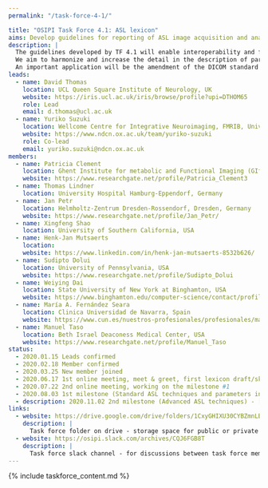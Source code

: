 ```yaml
---
permalink: "/task-force-4-1/"

title: "OSIPI Task Force 4.1: ASL lexicon"
aims: Develop guidelines for reporting of ASL image acquisition and analysis
description: |
  The guidelines developed by TF 4.1 will enable interoperability and facilitate the comparison of results produced by different ASL analysis tools, studies or sites. 
  We aim to harmonize and increase the detail in the description of parameters and configurations, enable encoding of the complete perfusion imaging workflow, and pave the way for consensus building. 
  An important application will be the amendment of the DICOM standard for ASL perfusion parametric maps, as well as BIDS extensions, and development of demonstrations and use cases. 
leads:
  - name: David Thomas 
    location: UCL Queen Square Institute of Neurology, UK
    website: https://iris.ucl.ac.uk/iris/browse/profile?upi=DTHOM65
    role: Lead
    email: d.thomas@ucl.ac.uk 
  - name: Yuriko Suzuki
    location: Wellcome Centre for Integrative Neuroimaging, FMRIB, University of Oxford, UK
    website: https://www.ndcn.ox.ac.uk/team/yuriko-suzuki
    role: Co-lead
    email: yuriko.suzuki@ndcn.ox.ac.uk
members:
  - name: Patricia Clement
    location: Ghent Institute for metabolic and Functional Imaging (GIfMI), Belgium
    website: https://www.researchgate.net/profile/Patricia_Clement3
  - name: Thomas Lindner
    location: University Hospital Hamburg-Eppendorf, Germany
  - name: Jan Petr
    location: Helmholtz-Zentrum Dresden-Rossendorf, Dresden, Germany
    website: https://www.researchgate.net/profile/Jan_Petr/
  - name: Xingfeng Shao
    location: University of Southern California, USA
  - name: Henk-Jan Mutsaerts
    location: 
    website: https://www.linkedin.com/in/henk-jan-mutsaerts-8532b626/
  - name: Sudipto Dolui
    location: University of Pennsylvania, USA
    website: https://www.researchgate.net/profile/Sudipto_Dolui
  - name: Weiying Dai
    location: State University of New York at Binghamton, USA 
    website: https://www.binghamton.edu/computer-science/contact/profile.html?id=wdai 
  - name: María A. Fernández Seara
    location: Clinica Universidad de Navarra, Spain
    website: https://www.cun.es/nuestros-profesionales/profesionales/maria-fernandez-seara
  - name: Manuel Taso
    location: Beth Israel Deaconess Medical Center, USA
    website: https://www.researchgate.net/profile/Manuel_Taso
status:
  - 2020.01.15 Leads confirmed
  - 2020.02.18 Member confirmed
  - 2020.03.25 New member joined
  - 2020.06.17 1st online meeting, meet & greet, first lexicon draft/sketch created
  - 2020.07.22 2nd online meeting, working on the milestone #1
  - 2020.08.03 1st milestone (Standard ASL techniques and parameters in brain perfusion imaging) - [achieved](https://docs.google.com/document/d/1vj0Tp4yur4dpJntF90yy2bOBUx33FG-w/edit)
  - description: 2020.11.02 2nd milestone (Advanced ASL techniques) - [achieved](https://docs.google.com/document/d/1XkNorUSN0-S5rXkz6NtcfgWedyxfOnHs/edit?rtpof=true)
links:
  - website: https://drive.google.com/drive/folders/1CxyGHIXU30CYBZmnLBfylnC4iP7ytNld
    description: |
      Task force folder on drive - storage space for public or private documents developed by the task force.
  - website: https://osipi.slack.com/archives/CQJ6FGB8T
    description: |
      Task force slack channel - for discussions between task force members.
---
```


{% include taskforce_content.md %}
<!--- Please include your task force contents below, free formatting -->
